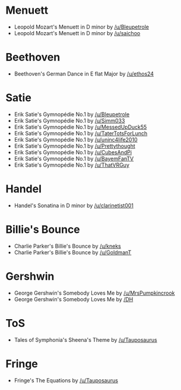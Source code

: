 # Menuett 
* Leopold Mozart's Menuett in D minor by [/u/Bleupetrole](https://www.reddit.com/r/piano/comments/8i7avw/piano_jam_roli_leopold_mozart_menuet_in_d_minor/)
* Leopold Mozart's Menuett in D minor by [/u/saichoo](https://www.reddit.com/r/piano/comments/8ixc2w/piano_jam_leopold_mozart_minuet_in_d_minor/)

# Beethoven
* Beethoven's German Dance in E flat Major by [/u/ethos24](https://www.reddit.com/r/piano/comments/8iqe83/piano_jam_beethovens_german_dance_in_e_flat_no_9/)

# Satie
* Erik Satie's Gymnopédie No.1 by [/u/Bleupetrole](https://www.reddit.com/r/piano/comments/8gu3ni/piano_jam_erik_satie_gymnop%C3%A9die_num_1/)
* Erik Satie's Gymnopédie No.1 by [/u/Simm033](https://www.reddit.com/r/piano/comments/8j6k4q/piano_jam_erik_satie_gymnop%C3%A9die_no1/)
* Erik Satie's Gymnopédie No.1 by [/u/MessedUpDuck55](https://www.reddit.com/r/piano/comments/8jimn3/piano_jam_erik_satie_gymnop%C3%A9die_no_1/)
* Erik Satie's Gymnopédie No.1 by [/u/TaterTotsForLunch](https://www.reddit.com/r/piano/comments/8khk3j/piano_jam_58/)
* Erik Satie's Gymnopédie No.1 by [/u/uninc4life2010](https://www.reddit.com/r/piano/comments/8kira6/piano_jam_erik_satie_gymnop%C3%A9die_no_1/)
* Erik Satie's Gymnopédie No.1 by [/u/Prettythought](https://www.reddit.com/r/piano/comments/8kuot9/piano_jam_my_performance_of_erik_saties/)
* Erik Satie's Gymnopédie No.1 by [/u/CubesAndPi](https://www.reddit.com/r/piano/comments/8lizsj/piano_jam_erik_satie_gymnop%C3%A9die_no1/)
* Erik Satie's Gymnopédie No.1 by [/u/BayemFanTV](https://www.reddit.com/r/piano/comments/8mmg5u/piano_jam_erik_satie_gymnopedie_no1/)
* Erik Satie's Gymnopédie No.1 by [/u/ThatVRGuy](https://www.reddit.com/r/piano/comments/8msapm/piano_jam_erik_satie_gymnopedie_no_1/)

# Handel
* Handel's Sonatina in D minor by [/u/clarinetist001](https://www.reddit.com/r/piano/comments/8majmr/piano_jam_sonatina_in_d_minor_handel_incomplete/)

# Billie's Bounce
* Charlie Parker's Billie's Bounce by [/u/kneks](https://www.reddit.com/r/piano/comments/8jh9gs/piano_jam_billies_bounce/)
* Charlie Parker's Billie's Bounce by [/u/GoldmanT](https://www.reddit.com/r/piano/comments/8jv7xy/piano_jam_billies_bounce_charlie_parker/)

# Gershwin
* George Gershwin's Somebody Loves Me by [/u/MrsPumpkincrook](https://www.reddit.com/r/piano/comments/8naq8v/piano_jam_gershwin_somebody_loves_me/)
* George Gershwin's Somebody Loves Me by [/DH](https://www.reddit.com/r/piano/comments/8nh25b/piano_jam_gershwin_somebody_loves_me_songbook/)

# ToS
* Tales of Symphonia's Sheena's Theme by [/u/Tauposaurus](https://www.reddit.com/r/piano/comments/8n3brf/piano_jam_sheena_tales_of_symphonia/)


# Fringe
* Fringe's The Equations by [/u/Tauposaurus](https://www.reddit.com/r/piano/comments/8iixvr/piano_jam_the_equation_fringe/)
